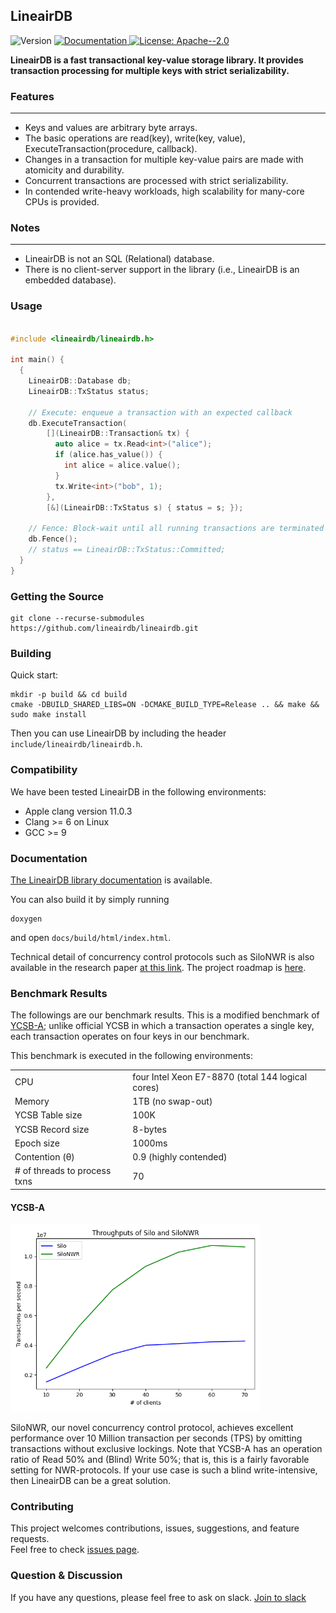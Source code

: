 ## LineairDB

<p>
  <img alt="Version" src="https://img.shields.io/badge/version-0.1.0-blue.svg?cacheSeconds=2592000" />
  <a href="#Documentation" target="_blank">
    <img alt="Documentation" src="https://img.shields.io/badge/documentation-yes-brightgreen.svg" />
  </a>
  <a href="https://www.apache.org/licenses/LICENSE-2.0" target="_blank">
    <img alt="License: Apache--2.0" src="https://img.shields.io/badge/License-Apache--2.0-yellow.svg" />
  </a>
</p>

**LineairDB is a fast transactional key-value storage library. It provides transaction processing for multiple keys with strict serializability.**

### Features

---

- Keys and values are arbitrary byte arrays.
- The basic operations are read(key), write(key, value), ExecuteTransaction(procedure, callback).
- Changes in a transaction for multiple key-value pairs are made with atomicity and durability.
- Concurrent transactions are processed with strict serializability.
- In contended write-heavy workloads, high scalability for many-core CPUs is provided.

### Notes

---

- LineairDB is not an SQL (Relational) database.
- There is no client-server support in the library (i.e., LineairDB is an embedded database).

### Usage

```c++

#include <lineairdb/lineairdb.h>

int main() {
  {
    LineairDB::Database db;
    LineairDB::TxStatus status;

    // Execute: enqueue a transaction with an expected callback
    db.ExecuteTransaction(
        [](LineairDB::Transaction& tx) {
          auto alice = tx.Read<int>("alice");
          if (alice.has_value()) {
            int alice = alice.value();
          }
          tx.Write<int>("bob", 1);
        },
        [&](LineairDB::TxStatus s) { status = s; });

    // Fence: Block-wait until all running transactions are terminated
    db.Fence();
    // status == LineairDB::TxStatus::Committed;
  }
}
```

### Getting the Source

```
git clone --recurse-submodules https://github.com/lineairdb/lineairdb.git
```

### Building

Quick start:

```
mkdir -p build && cd build
cmake -DBUILD_SHARED_LIBS=ON -DCMAKE_BUILD_TYPE=Release .. && make && sudo make install
```

Then you can use LineairDB by including the header `include/lineairdb/lineairdb.h`.

### Compatibility

We have been tested LineairDB in the following environments:

- Apple clang version 11.0.3
- Clang >= 6 on Linux
- GCC >= 9

### Documentation

[The LineairDB library documentation](https://lineairdb.github.io/LineairDB/) is available.

You can also build it by simply running

```
doxygen
```

and open `docs/build/html/index.html`.

Technical detail of concurrency control protocols such as SiloNWR is also available in the research paper [at this link](https://arxiv.org/abs/1904.08119).
The project roadmap is [here](./docs/roadmap.md).

### Benchmark Results

The followings are our benchmark results.
This is a modified benchmark of [YCSB-A](https://github.com/brianfrankcooper/YCSB); unlike official YCSB in which a transaction operates a single key, each transaction operates on four keys in our benchmark.

This benchmark is executed in the following environments:

|                              |                                                   |
| ---------------------------- | ------------------------------------------------- |
| CPU                          | four Intel Xeon E7-8870 (total 144 logical cores) |
| Memory                       | 1TB (no swap-out)                                 |
| YCSB Table size              | 100K                                              |
| YCSB Record size             | 8-bytes                                           |
| Epoch size                   | 1000ms                                            |
| Contention (θ)               | 0.9 (highly contended)                            |
| # of threads to process txns | 70                                                |

#### YCSB-A

<img src=./docs/image/epoch1000.json.png width=400px/>

SiloNWR, our novel concurrency control protocol, achieves excellent performance over 10 Million transaction per seconds (TPS) by omitting transactions without exclusive lockings.
Note that YCSB-A has an operation ratio of Read 50% and (Blind) Write 50%; that is, this is a fairly favorable setting for NWR-protocols.
If your use case is such a blind write-intensive, then LineairDB can be a great solution.

### Contributing

This project welcomes contributions, issues, suggestions, and feature requests.
<br />Feel free to check [issues page](/issues).

### Question & Discussion

If you have any questions, please feel free to ask on slack.
[Join to slack](https://join.slack.com/t/lineairdb/shared_invite/zt-dvf52aoi-45skLlXcdi7IuQcIM8ARKw)
